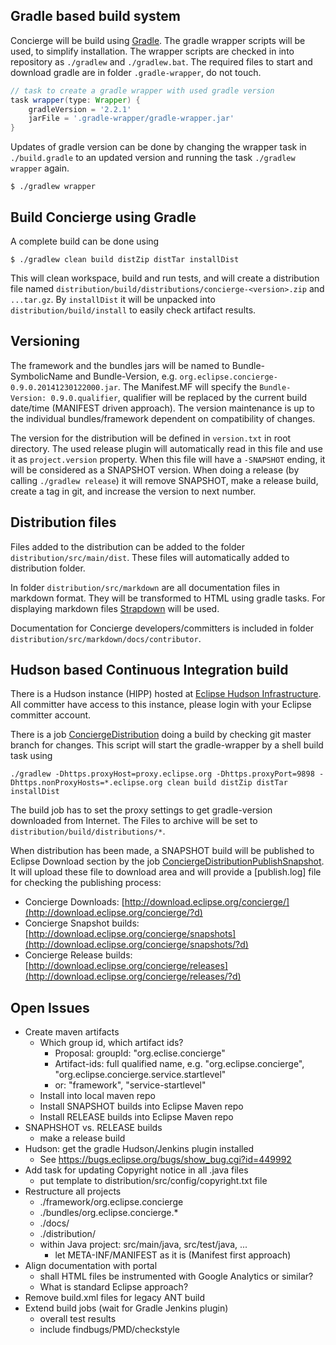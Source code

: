 ## Gradle based build system

Concierge will be build using [Gradle](http://gradle.org/). The gradle wrapper scripts will be used, to simplify installation. The wrapper scripts are checked in into repository as `./gradlew` and `./gradlew.bat`. The required files to start and download gradle are in folder `.gradle-wrapper`, do not touch. 

```gradle
// task to create a gradle wrapper with used gradle version
task wrapper(type: Wrapper) {
    gradleVersion = '2.2.1'
    jarFile = '.gradle-wrapper/gradle-wrapper.jar'
}
```

Updates of gradle version can be done by changing the wrapper task in `./build.gradle` to an updated version and running the task `./gradlew wrapper` again.

```
$ ./gradlew wrapper
```

## Build Concierge using Gradle

A complete build can be done using

```
$ ./gradlew clean build distZip distTar installDist
```

This will clean workspace, build and run tests, and will create a distribution file named `distribution/build/distributions/concierge-<version>.zip` and `...tar.gz`. By `installDist` it will be unpacked into `distribution/build/install` to easily check artifact results.

## Versioning

The framework and the bundles jars will be named to Bundle-SymbolicName and Bundle-Version, e.g. `org.eclipse.concierge-0.9.0.20141230122000.jar`. The Manifest.MF will specify the `Bundle-Version: 0.9.0.qualifier`, qualifier will be replaced by the current build date/time (MANIFEST driven approach). The version maintenance is up to the individual bundles/framework dependent on compatibility of changes.

The version for the distribution will be defined in `version.txt` in root directory. The used release plugin will automatically read in this file and use it as `project.version` property. When this file will have a `-SNAPSHOT` ending, it will be considered as a SNAPSHOT version. When doing a release (by calling `./gradlew release`) it will remove SNAPSHOT, make a release build, create a tag in git, and increase the version to next number.

## Distribution files

Files added to the distribution can be added to the folder `distribution/src/main/dist`. These files will automatically added to distribution folder.

In folder `distribution/src/markdown` are all documentation files in markdown format. They will be transformed to HTML using gradle tasks. For displaying markdown files [Strapdown](http://strapdownjs.com/) will be used.

Documentation for Concierge developers/committers is included in folder `distribution/src/markdown/docs/contributor`.

## Hudson based Continuous Integration build

There is a Hudson instance (HIPP) hosted at [Eclipse Hudson Infrastructure](http://hudson.eclipse.org/concierge/). All committer have access to this instance, please login with your Eclipse committer account.

There is a job [ConciergeDistribution](https://hudson.eclipse.org/concierge/job/ConciergeDistribution/) doing a build by checking git master branch for changes. This script will start the gradle-wrapper by a shell build task using

```
./gradlew -Dhttps.proxyHost=proxy.eclipse.org -Dhttps.proxyPort=9898 -Dhttps.nonProxyHosts=*.eclipse.org clean build distZip distTar installDist
```

The build job has to set the proxy settings to get gradle-version downloaded from Internet.
The Files to archive will be set to `distribution/build/distributions/*`.

When distribution has been made, a SNAPSHOT build will be published to Eclipse Download section by the job [ConciergeDistributionPublishSnapshot](https://hudson.eclipse.org/concierge/job/ConciergeDistributionPublishSnapshot/). It will upload these file to download area and will provide a [publish.log] file for checking the publishing process:

* Concierge Downloads: [http://download.eclipse.org/concierge/](http://download.eclipse.org/concierge/?d)
* Concierge Snapshot builds: [http://download.eclipse.org/concierge/snapshots](http://download.eclipse.org/concierge/snapshots/?d)
* Concierge Release builds: [http://download.eclipse.org/concierge/releases](http://download.eclipse.org/concierge/releases/?d)


## Open Issues

* Create maven artifacts
  * Which group id, which artifact ids?
    * Proposal: groupId: "org.eclise.concierge"
    * Artifact-ids: full qualified name, e.g. "org.eclipse.concierge",
      "org.eclipse.concierge.service.startlevel"
    * or: "framework", "service-startlevel"
  * Install into local maven repo
  * Install SNAPSHOT builds into Eclipse Maven repo
  * Install RELEASE builds into Eclipse Maven repo
* SNAPHSHOT vs. RELEASE builds
  * make a release build
* Hudson: get the gradle Hudson/Jenkins plugin installed
  * See https://bugs.eclipse.org/bugs/show_bug.cgi?id=449992
* Add task for updating Copyright notice in all .java files
  * put template to distribution/src/config/copyright.txt file
* Restructure all projects
  * ./framework/org.eclipse.concierge
  * ./bundles/org.eclipse.concierge.*
  * ./docs/
  * ./distribution/
  * within Java project: src/main/java, src/test/java, ...
    * let META-INF/MANIFEST as it is (Manifest first approach)
* Align documentation with portal
  * shall HTML files be instrumented with Google Analytics or similar?
  * What is standard Eclipse approach?
* Remove build.xml files for legacy ANT build
* Extend build jobs (wait for Gradle Jenkins plugin)
  * overall test results
  * include findbugs/PMD/checkstyle
